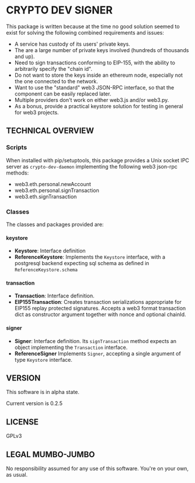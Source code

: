 # CRYPTO DEV SIGNER

This package is written because at the time no good solution seemed to exist for solving the following combined requirements and issues:

* A service has custody of its users' private keys.
* The are a large number of private keys involved (hundreds of thousands and up).
* Need to sign transactions conforming to EIP-155, with the ability to arbitrarily specify the "chain id".
* Do not want to store the keys inside an ethereum node, especially not the one connected to the network.
* Want to use the "standard" web3 JSON-RPC interface, so that the component can be easily replaced later.
* Multiple providers don't work on either web3.js and/or web3.py.
* As a bonus, provide a practical keystore solution for testing in general for web3 projects.

## TECHNICAL OVERVIEW

### Scripts

When installed with pip/setuptools, this package provides a Unix socket IPC server as `crypto-dev-daemon` implementing the following web3 json-rpc methods:

* web3.eth.personal.newAccount
* web3.eth.personal.signTransaction
* web3.eth.signTransaction

### Classes

The classes and packages provided are:

#### keystore

- **Keystore**: Interface definition
- **ReferenceKeystore**: Implements the `Keystore` interface, with a postgresql backend expecting sql schema as defined in `ReferenceKeystore.schema`

#### transaction

- **Transaction**: Interface definition.
- **EIP155Transaction**: Creates transaction serializations appropriate for EIP155 replay protected signatures. Accepts a web3 format transaction dict as constructor argument together with nonce and optional chainId.

#### signer

- **Signer**: Interface definition. Its `signTransaction` method expects an object implementing the `Transaction` interface.
- **ReferenceSigner** Implements `Signer`, accepting a single argument of type `Keystore` interface. 

## VERSION

This software is in alpha state.

Current version is 0.2.5

## LICENSE

GPLv3

## LEGAL MUMBO-JUMBO

No responsibility assumed for any use of this software. You're on your own, as usual.

